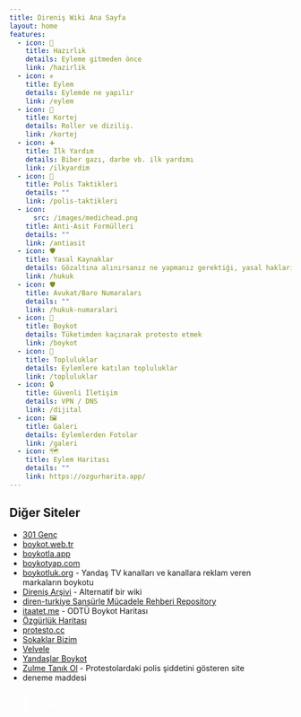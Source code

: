 ```yaml
---
title: Direniş Wiki Ana Sayfa
layout: home
features:
  - icon: 🧰
    title: Hazırlık
    details: Eyleme gitmeden önce
    link: /hazirlik
  - icon: ✊
    title: Eylem
    details: Eylemde ne yapılır
    link: /eylem
  - icon: 🚧
    title: Kortej
    details: Roller ve diziliş.
    link: /kortej
  - icon: ➕
    title: İlk Yardım
    details: Biber gazı, darbe vb. ilk yardımı
    link: /ilkyardim
  - icon: 👮
    title: Polis Taktikleri
    details: ""
    link: /polis-taktikleri
  - icon:
      src: /images/medichead.png
    title: Anti-Asit Formülleri
    details: ""
    link: /antiasit
  - icon: 🛡️
    title: Yasal Kaynaklar
    details: Gözaltına alınırsanız ne yapmanız gerektiği, yasal haklarınız
    link: /hukuk
  - icon: 🛡️
    title: Avukat/Baro Numaraları
    details: ""
    link: /hukuk-numaralari
  - icon: 🚫
    title: Boykot
    details: Tüketimden kaçınarak protesto etmek
    link: /boykot
  - icon: 👥
    title: Topluluklar
    details: Eylemlere katılan topluluklar
    link: /topluluklar
  - icon: 🔒
    title: Güvenli İletişim
    details: VPN / DNS
    link: /dijital
  - icon: 🖼️
    title: Galeri
    details: Eylemlerden Fotolar
    link: /galeri
  - icon: 🗺️
    title: Eylem Haritası
    details: ""
    link: https://ozgurharita.app/
---
```

## Diğer Siteler

* [301 Genç](https://www.301genc.com/)
* [boykot.web.tr](https://boykot.web.tr/)
* [boykotla.app](https://boykotla.app/)
* [boykotyap.com](https://boykotyap.com/)
* [boykotluk.org](https://boykotluk.org) - Yandaş TV kanalları ve kanallara reklam veren markaların boykotu
* [Direniş Arşivi](https://direnisarsivi.com.tr) - Alternatif bir wiki
* [diren-turkiye Sansürle Mücadele Rehberi Repository](https://github.com/diren-turkiye/diren-turkiye)
* [itaatet.me](https://itaatet.me/) - ODTÜ Boykot Haritası
* [Özgürlük Haritası](https://ozgurharita.app/)
* [protesto.cc](https://protesto.cc/)
* [Sokaklar Bizim](https://sokaklarbizim.com/)
* [Velvele](https://velvele.net/)
* [Yandaşlar Boykot](https://yandaslarboykot.com/)
* [Zulme Tanık Ol](https://zulmetanikol.me/) - Protestolardaki polis şiddetini gösteren site
* deneme maddesi

<a href="/iletisim" class="contact-link">
  <span class="contact-icon">📧</span>
  <span class="contact-text">İletişime Geç</span>
</a>

<style>
.contact-button {
  text-align: center;
  margin-top: 2rem;
  padding: 1rem;
}

.contact-link {
  display: inline-flex;
  align-items: center;
  gap: 0.5rem;
  padding: 0.75rem 1.5rem;
  background-color: var(--vp-c-brand);
  color: white;
  border-radius: 8px;
  text-decoration: none;
  font-weight: 500;
  transition: all 0.2s ease;
}

.contact-link:hover {
  transform: translateY(-2px);
  box-shadow: 0 4px 12px rgba(0, 0, 0, 0.1);
}

.contact-icon {
  font-size: 1.2rem;
}
</style>
